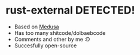# rust-external DETECTED!

- Based on [Medusa](https://github.com/Skengdoo/Medusa-Rust-External-Source)
- Has too many shitcode/dolbaebcode
- Comments and other by me :D
- Succesfully open-source
